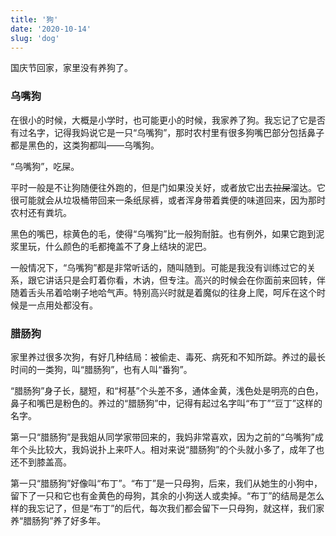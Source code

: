 ```yaml
---
title: '狗'
date: '2020-10-14'
slug: 'dog'
---
```


国庆节回家，家里没有养狗了。

### 乌嘴狗

在很小的时候，大概是小学时，也可能更小的时候，我家养了狗。我忘记了它是否有过名字，记得我妈说它是一只“乌嘴狗”，那时农村里有很多狗嘴巴部分包括鼻子都是黑色的，这类狗都叫——乌嘴狗。

“乌嘴狗”，吃屎。

平时一般是不让狗随便往外跑的，但是门如果没关好，或者放它出去~~拉屎~~溜达。它很可能就会从垃圾桶带回来一条纸尿裤，或者浑身带着粪便的味道回来，因为那时农村还有粪坑。

黑色的嘴巴，棕黄色的毛，使得“乌嘴狗”比一般狗耐脏。也有例外，如果它跑到泥浆里玩，什么颜色的毛都掩盖不了身上结块的泥巴。

一般情况下，“乌嘴狗”都是非常听话的，随叫随到。可能是我没有训练过它的关系，跟它讲话只是会盯着你看，木讷，但专注。高兴的时候会在你面前来回转，伴随着舌头吊着哈喇子地哈气声。特别高兴时就是着魔似的往身上爬，呵斥在这个时候是一点用处都没有。

### 腊肠狗

家里养过很多次狗，有好几种结局：被偷走、毒死、病死和不知所踪。养过的最长时间的一类狗，叫“腊肠狗”，也有人叫“番狗”。

“腊肠狗”身子长，腿短，和“柯基”个头差不多，通体金黄，浅色处是明亮的白色，鼻子和嘴巴是粉色的。养过的“腊肠狗”中，记得有起过名字叫“布丁”“豆丁”这样的名字。

第一只“腊肠狗”是我姐从同学家带回来的，我妈非常喜欢，因为之前的“乌嘴狗”成年个头比较大，我妈说扑上来吓人。相对来说“腊肠狗”的个头就小多了，成年了也还不到膝盖高。

第一只“腊肠狗”好像叫“布丁”。“布丁”是一只母狗，后来，我们从她生的小狗中，留下了一只和它也有金黄色的母狗，其余的小狗送人或卖掉。“布丁”的结局是怎么样的我忘记了，但是“布丁”的后代，每次我们都会留下一只母狗，就这样，我们家养“腊肠狗”养了好多年。
